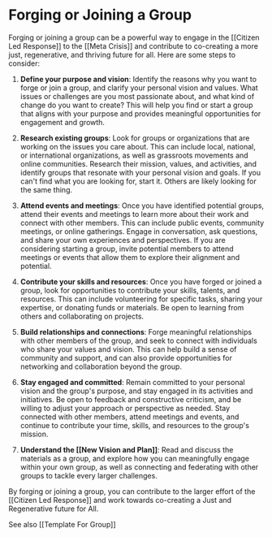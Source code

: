 # Forging or Joining a Group

Forging or joining a group can be a powerful way to engage in the [[Citizen Led Response]] to the [[Meta Crisis]] and contribute to co-creating a more just, regenerative, and thriving future for all. Here are some steps to consider:

1.  **Define your purpose and vision**: Identify the reasons why you want to forge or join a group, and clarify your personal vision and values. What issues or challenges are you most passionate about, and what kind of change do you want to create? This will help you find or start a group that aligns with your purpose and provides meaningful opportunities for engagement and growth. 
    
2.  **Research existing groups**: Look for groups or organizations that are working on the issues you care about. This can include local, national, or international organizations, as well as grassroots movements and online communities. Research their mission, values, and activities, and identify groups that resonate with your personal vision and goals. If you can't find what you are looking for, start it. Others are likely looking for the same thing. 
    
3.  **Attend events and meetings**: Once you have identified potential groups, attend their events and meetings to learn more about their work and connect with other members. This can include public events, community meetings, or online gatherings. Engage in conversation, ask questions, and share your own experiences and perspectives. If you are considering starting a group, invite potential members to attend meetings or events that allow them to explore their alignment and potential. 
    
4.  **Contribute your skills and resources**: Once you have forged or joined a group, look for opportunities to contribute your skills, talents, and resources. This can include volunteering for specific tasks, sharing your expertise, or donating funds or materials. Be open to learning from others and collaborating on projects.
    
5.  **Build relationships and connections**: Forge meaningful relationships with other members of the group, and seek to connect with individuals who share your values and vision. This can help build a sense of community and support, and can also provide opportunities for networking and collaboration beyond the group.
    
6.  **Stay engaged and committed**: Remain committed to your personal vision and the group's purpose, and stay engaged in its activities and initiatives. Be open to feedback and constructive criticism, and be willing to adjust your approach or perspective as needed. Stay connected with other members, attend meetings and events, and continue to contribute your time, skills, and resources to the group's mission.
    
7. **Understand the [[New Vision and Plan]]**: Read and discuss the materials as a group, and explore how you can meaningfully engage within your own group, as well as connecting and federating with other groups to tackle every larger challenges. 

By forging or joining a group, you can contribute to the larger effort of the [[Citizen Led Response]] and work towards co-creating a Just and Regenerative future for All.

See also [[Template For Group]] 